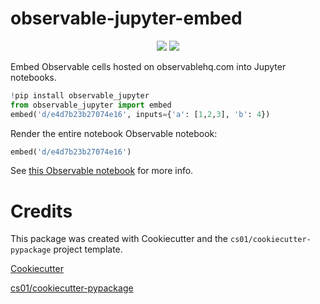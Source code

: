 # observable-jupyter-embed
<p align="center">

<a href="https://pypi.python.org/pypi/observable_jupyter">
<img src="https://img.shields.io/pypi/v/observable_jupyter.svg" /></a>
<a href="https://travis-ci.org/observablehq/observable_jupyter"><img src="https://travis-ci.org/thomasballinger/observable_jupyter.svg?branch=master" /></a>
</p>
Embed Observable cells hosted on observablehq.com into Jupyter notebooks.

~~~py
!pip install observable_jupyter
from observable_jupyter import embed
embed('d/e4d7b23b27074e16', inputs={'a': [1,2,3], 'b': 4})
~~~

Render the entire notebook Observable notebook:
~~~py
embed('d/e4d7b23b27074e16')
~~~

See [this Observable notebook](https://observablehq.com/d/e91855e8f5b3b7) for more info.

# Credits
This package was created with Cookiecutter and the `cs01/cookiecutter-pypackage` project template.

[Cookiecutter](https://github.com/audreyr/cookiecutter)

[cs01/cookiecutter-pypackage](https://github.com/cs01/cookiecutter-pypackage)
